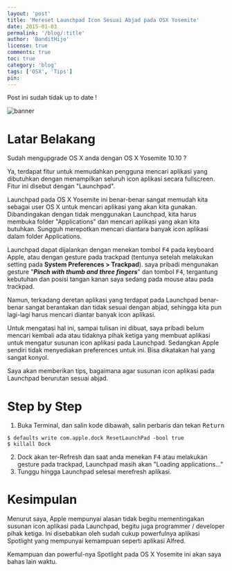 ```yaml
---
layout: 'post'
title: 'Mereset Launchpad Icon Sesuai Abjad pada OSX Yosemite'
date: 2015-01-03
permalink: '/blog/:title'
author: 'BanditHijo'
license: true
comments: true
toc: true
category: 'blog'
tags: ['OSX', 'Tips']
pin:
---
```


<p class="notif-post">Post ini sudah tidak up to date !</p>

<img class="post-body-img" src="https://s20.postimg.cc/pm0zdqf0t/Default_Header_Template_Post_7.jpg" alt="banner">

# Latar Belakang
Sudah mengupgrade OS X anda dengan OS X Yosemite 10.10 ?

Ya, terdapat fitur untuk memudahkan pengguna mencari aplikasi yang dibutuhkan dengan menampilkan seluruh icon aplikasi secara fullscreen. Fitur ini disebut dengan "Launchpad".

Launchpad pada OS X Yosemite ini benar-benar sangat memudah kita sebagai user OS X untuk mencari aplikasi yang akan kita gunakan. Dibandingakan dengan tidak menggunakan Launchpad, kita harus membuka folder "Applications" dan mencari aplikasi yang akan kita butuhkan. Sungguh merepotkan mencari diantara banyak icon aplikasi dalam folder Applications.

Launchpad dapat dijalankan dengan menekan tombol <kbd>F4</kbd> pada keyboard Apple, atau dengan gesture pada trackpad (tentunya setelah melakukan setting pada **System Preferences  > Trackpad**). saya pribadi mengunakan gesture "**_Pinch with thumb and three fingers_**" dan tombol <kbd>F4</kbd>, tergantung kebutuhan dan posisi tangan kanan saya sedang pada mouse atau pada trackpad.

Namun, terkadang deretan aplikasi yang terdapat pada Launchpad benar-benar sangat berantakan dan tidak sesuai dengan abjad, sehingga kita pun lagi-lagi harus mencari diantar banyak icon aplikasi.

Untuk mengatasi hal ini, sampai tulisan ini dibuat, saya pribadi belum mencari kembali ada atau tidaknya pihak ketiga yang membuat aplikasi untuk mengatur susunan icon aplikasi pada Launchpad. Sedangkan Apple sendiri tidak menyediakan preferences untuk ini. Bisa dikatakan hal yang sangat konyol.

Saya akan memberikan tips, bagaimana agar susunan icon aplikasi pada Launchpad berurutan sesuai abjad.

# Step by Step
1. Buka Terminal, dan salin kode dibawah, salin perbaris dan tekan <kbd>Return</kbd>
```
$ defaults write com.apple.dock ResetLaunchPad -bool true
$ killall Dock
```
2. Dock akan ter-Refresh dan saat anda menekan <kbd>F4</kbd> atau melakukan gesture pada trackpad, Launchpad masih akan "Loading applications..."
3. Tunggu hingga Launchpad selesai merefresh aplikasi.

# Kesimpulan
Menurut saya, Apple mempunyai alasan tidak begitu mementingakan susunan icon aplikasi pada Launchpad, begitu juga programmer / developer pihak ketiga. Ini disebabkan oleh sudah  cukup powerfulnya aplikasi Spotlight yang mempunyai kemampuan seperti aplikasi Alfred.

Kemampuan dan powerful-nya Spotlight pada OS X Yosemite ini akan saya bahas lain waktu.
